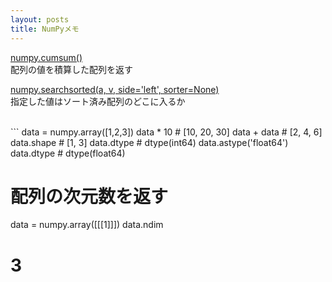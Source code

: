 ```yaml
---
layout: posts
title: NumPyメモ
---
```

[numpy.cumsum()](https://docs.scipy.org/doc/numpy-1.10.0/reference/generated/numpy.cumsum.html)  
配列の値を積算した配列を返す  

[numpy.searchsorted(a, v, side='left', sorter=None)](https://docs.scipy.org/doc/numpy-1.10.0/reference/generated/numpy.searchsorted.html)  
指定した値はソート済み配列のどこに入るか  

<br>
```
data = numpy.array([1,2,3])
data * 10
# [10, 20, 30]
data + data
# [2, 4, 6]
data.shape
# [1, 3]
data.dtype
# dtype(int64)
data.astype('float64')
data.dtype
# dtype(float64)

# 配列の次元数を返す
data = numpy.array([[[1]]])
data.ndim
# 3
```
